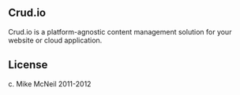 Crud.io
-------------------------------------

Crud.io is a platform-agnostic content management solution for your website or cloud application.


License
------------------
c. Mike McNeil 2011-2012